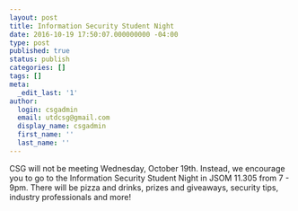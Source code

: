 ```yaml
---
layout: post
title: Information Security Student Night
date: 2016-10-19 17:50:07.000000000 -04:00
type: post
published: true
status: publish
categories: []
tags: []
meta:
  _edit_last: '1'
author:
  login: csgadmin
  email: utdcsg@gmail.com
  display_name: csgadmin
  first_name: ''
  last_name: ''
---
```


CSG will not be meeting Wednesday, October 19th. Instead, we encourage you to go to the Information Security Student Night in JSOM 11.305 from 7 - 9pm. There will be pizza and drinks, prizes and giveaways, security tips, industry professionals and more!
